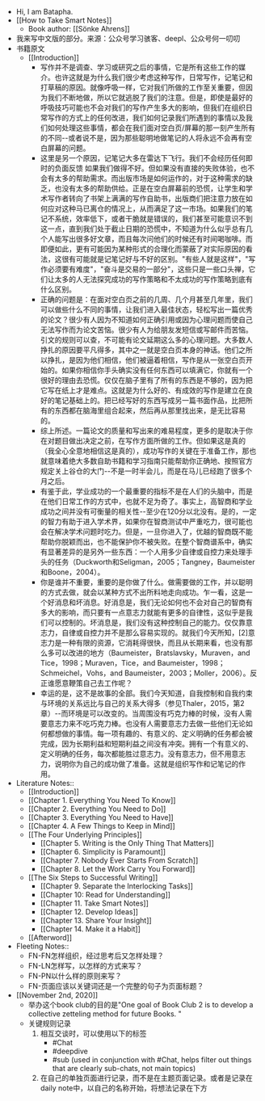 - Hi, I am Batapha.
- [[How to Take Smart Notes]]
    - Book author: [[Sönke Ahrens]]
- 我来写中文版的部分。来源：公众号学习骇客、deepl、公众号何一叨叨
- 书籍原文
    - [[Introduction]]
        - 写作并不是调查、学习或研究之后的事情，它是所有这些工作的媒介。也许这就是为什么我们很少考虑这种写作，日常写作，记笔记和打草稿的原因。就像呼吸一样，它对我们所做的工作至关重要，但因为我们不断地做，所以它就逃脱了我们的注意。但是，即使是最好的呼吸技巧可能也不会对我们的写作产生多大的影响，但我们在组织日常写作的方式上的任何改进，我们如何记录我们所遇到的事情以及我们如何处理这些事情，都会在我们面对空白页/屏幕的那一刻产生所有的不同--或者说不是，因为那些聪明地做笔记的人将永远不会再有空白屏幕的问题。
        - 这里是另一个原因，记笔记大多在雷达下飞行。我们不会经历任何即时的负面反馈 如果我们做得不好。但如果没有直接的失败体验，也不会有太多的帮助需求。而出版市场是如何运作的，对于这种需求的缺乏，也没有太多的帮助供给。正是在空白屏幕前的恐慌，让学生和学术写作者转向了书架上满满的写作自助书，出版商们把注意力放在如何应对这种马已离仓的情况上，从而满足了这一市场。如果我们的笔记不系统，效率低下，或者干脆就是错误的，我们甚至可能意识不到这一点，直到我们处于截止日期的恐慌中，不知道为什么似乎总有几个人能写出很多好文章，而且每次问他们的时候还有时间喝咖啡。而即便如此，更有可能因为某种形式的合理化而蒙蔽了对实际原因的看法，这很有可能就是记笔记好与不好的区别。"有些人就是这样"，"写作必须要有难度"，"奋斗是交易的一部分"，这些只是一些口头禅，它们让太多的人无法探究成功的写作策略和不太成功的写作策略到底有什么区别。
        - 正确的问题是：在面对空白页之前的几周、几个月甚至几年里，我们可以做些什么不同的事情，让我们进入最佳状态，轻松写出一篇优秀的论文？很少有人因为不知道如何正确引用或因为心理问题而使自己无法写作而为论文苦恼。很少有人为给朋友发短信或写邮件而苦恼。引文的规则可以查，不可能有论文延期这么多的心理问题。大多数人挣扎的原因要平凡得多，其中之一就是空白页本身的神话。他们之所以挣扎，是因为他们相信，他们被逼着相信，写作是从一张空白页开始的。如果你相信你手头确实没有任何东西可以填满它，你就有一个很好的理由去恐慌。仅仅在脑子里有了所有的东西是不够的，因为把它写在纸上才是难点。这就是为什么好的、有成效的写作是建立在良好的笔记基础上的。把已经写好的东西写成另一篇书面作品，比把所有的东西都在脑海里组合起来，然后再从那里找出来，是无比容易的。
        - 综上所述。一篇论文的质量和写出来的难易程度，更多的是取决于你在对题目做出决定之前，在写作方面所做的工作。但如果这是真的（我全心全意地相信这是真的），成功写作的关键在于准备工作，那也就意味着绝大多数自助书籍和学习指南只能帮助你正确地、按照官方规定关上谷仓的大门--不是一时半会儿，而是在马儿已经跑了很多个月之后。
        - 有鉴于此，学业成功的一个最重要的指标不是在人们的头脑中，而是在他们日常工作的方式中，也就不足为奇了。事实上，高智商和学业成功之间并没有可衡量的相关性--至少在120分以北没有。是的，一定的智力有助于进入学术界，如果你在智商测试中严重吃力，很可能也会在解决学术问题时吃力。但是，一旦你进入了，优越的智商既不能帮助你脱颖而出，也不能保护你不被失败。在整个智商谱系中，确实有显著差异的是另外一些东西：一个人用多少自律或自控力来处理手头的任务（Duckworth和Seligman，2005；Tangney，Baumeister和Boone，2004）。
        - 你是谁并不重要，重要的是你做了什么。做需要做的工作，并以聪明的方式去做，就会以某种方式不出所料地走向成功。乍一看，这是一个好消息和坏消息。好消息是，我们无论如何也不会对自己的智商有多大的影响，而只要有一点意志力就能有更多的自律性，这似乎是我们可以控制的。坏消息是，我们没有这种控制自己的能力。仅仅靠意志力，自律或自控力并不是那么容易实现的。就我们今天所知，[2]意志力是一种有限的资源，它消耗得很快，而且从长期来看，也没有那么多可以改进的地方（Baumeister，Bratslavsky，Muraven，and Tice，1998；Muraven，Tice，and Baumeister，1998；Schmeichel，Vohs，and Baumeister，2003；Moller，2006）。反正谁愿意鞭策自己去工作呢？
        - 幸运的是，这不是故事的全部。我们今天知道，自我控制和自我约束与环境的关系远比与自己的关系大得多（参见Thaler，2015，第2章）--而环境是可以改变的。当周围没有巧克力棒的时候，没有人需要意志力来不吃巧克力棒。也没有人需要意志力去做一些他们无论如何都想做的事情。每一项有趣的、有意义的、定义明确的任务都会被完成，因为长期利益和短期利益之间没有冲突。拥有一个有意义的、定义明确的任务，每次都能胜过意志力。没有意志力，但不用意志力，说明你为自己的成功做了准备。这就是组织写作和记笔记的作用。
- Literature Notes::
    - [[Introduction]]
    - [[Chapter 1. Everything You Need To Know]]
    - [[Chapter 2. Everything You Need to Do]]
    - [[Chapter 3. Everything You Need to Have]]
    - [[Chapter 4. A Few Things to Keep in Mind]]
    - [[The Four Underlying Principles]]
        - [[Chapter 5. Writing is the Only Thing That Matters]]
        - [[Chapter 6. Simplicity is Paramount]]
        - [[Chapter 7. Nobody Ever Starts From Scratch]]
        - [[Chapter 8. Let the Work Carry You Forward]]
    - [[The Six Steps to Successful Writing]]
        - [[Chapter 9. Separate the Interlocking Tasks]]
        - [[Chapter 10: Read for Understanding]]
        - [[Chapter 11. Take Smart Notes]]
        - [[Chapter 12. Develop Ideas]]  
        - [[Chapter 13. Share Your Insight]]
        - [[Chapter 14. Make it a Habit]]
    - [[Afterword]]
- Fleeting Notes::
    - FN-FN怎样组织，经过思考后又怎样处理？
    - FN-LN怎样写，以怎样的方式来写？
    - FN-PN以什么样的原则来写？
    - FN-页面应该以关键词还是一个完整的句子为页面标题？
- [[November 2nd, 2020]] 
    - 举办这个book club的目的是"One goal of Book Club 2 is to develop a collective zetteling method for future Books. "
    - 关键规则记录
        1. 相互交谈时，可以使用以下的标签
            - #Chat
            - #deepdive
            - #sub (used in conjunction with #Chat, helps filter out things that are clearly sub-chats, not main topics)
        2. 在自己的单独页面进行记录，而不是在主题页面记录。或者是记录在daily note中，以自己的名称开始，将想法记录在下方
